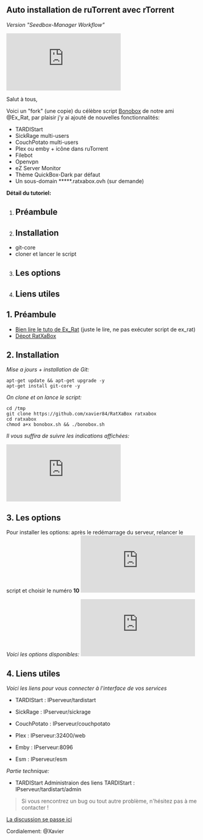 ## Auto installation de ruTorrent avec rTorrent
*Version "Seedbox-Manager Workflow"*

![Google logo](https://cloud.llamasweet.tech/index.php/apps/files_sharing/ajax/publicpreview.php?x=1920&y=543&a=true&file=ratxabox.jpg&t=0SRd82hfO9PMWe7&scalingup=0 "google logo")

Salut à tous,

Voici un "fork" (une copie) du célèbre script [Bonobox](https://mondedie.fr/d/5399-Script-Installation-automatique-ruTorrent-nginx "Titre") de notre ami @Ex_Rat, par plaisir j’y ai ajouté de nouvelles fonctionnalités:

* TARDIStart  
* SickRage multi-users
* CouchPotato  multi-users
* Plex  ou emby + icône dans ruTorrent
* Filebot
* Openvpn
* eZ Server Monitor
* Thème QuickBox-Dark par défaut
* Un sous-domain *****.ratxabox.ovh (sur demande)

**Détail du tutoriel:**

1. ## Préambule
2. ## Installation
* git-core
* cloner et lancer le script
3. ## Les options
4. ## Liens utiles
## 1. Préambule

* [Bien lire le tuto de Ex_Rat](https://mondedie.fr/d/5399 "Titre") (juste le lire, ne pas exécuter script de ex_rat)
* [Dépot RatXaBox](https://github.com/xavier84/RatXaBox "Titre")

## 2.  Installation

*Mise a jours + installation de Git:*
```{r}
apt-get update && apt-get upgrade -y
apt-get install git-core -y
```

*On clone et on lance le script:*
```{r}
cd /tmp
git clone https://github.com/xavier84/RatXaBox ratxabox
cd ratxabox
chmod a+x bonobox.sh && ./bonobox.sh
```
*Il vous suffira de suivre les indications affichées:*

![Google logo](https://cloud.llamasweet.tech/index.php/apps/files_sharing/ajax/publicpreview.php?x=1920&y=543&a=true&file=ratxaboxlin.jpg&t=EWJJRRVDeKBnP7I&scalingup=0 "google logo")

## 3.  Les options
Pour installer les options: après le redémarrage du serveur, relancer le script et choisir le numéro **10**
![Google logo](https://cloud.llamasweet.tech/index.php/apps/files_sharing/ajax/publicpreview.php?x=1920&y=543&a=true&file=options.jpg&t=QoqdE9ywmV4DzX8&scalingup=0 "google logo")

*Voici les options disponibles:*
![Google logo](https://cloud.llamasweet.tech/index.php/apps/files_sharing/ajax/publicpreview.php?x=1920&y=543&a=true&file=options%25C3%25A9tendues.jpg&t=GAKD2pGwgBIkhB9&scalingup=0 "google logo")

## 4. Liens utiles

*Voici les liens pour vous connecter à l'interface de vos services*

* TARDIStart :
IPserveur/tardistart

* SickRage :
IPserveur/sickrage

* CouchPotato :
IPserveur/couchpotato

* Plex :
IPserveur:32400/web

* Emby :
IPserveur:8096

* Esm :
IPserveur/esm


*Partie technique:*

- TARDIStart
Administraion des liens TARDIStart :
IPserveur/tardistart/admin

> Si vous rencontrez un bug ou tout autre problème, n'hésitez pas à me contacter !

[La discussion se passe ici](https://mondedie.fr/d/8717-Discussion-RatXaBox-ruTorrent-avec-rTorrent-Version-Workflow "Titre")

Cordialement:
@Xavier